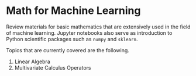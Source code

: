 # Math for Machine Learning
Review materials for basic mathematics that are extensively used in the field of machine learning.
Jupyter notebooks also serve as introduction to Python scientific packages such as `numpy` and `sklearn`.

Topics that are currently covered are the following.
1. Linear Algebra
2. Multivariate Calculus Operators
